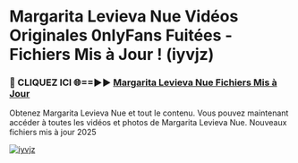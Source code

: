 # Margarita Levieva Nue Vidéos Originales 0nlyFans Fuitées - Fichiers Mis à Jour ! (iyvjz)

<h3>🔴 CLIQUEZ ICI 🌐==►► <a href="https://tinyurl.com/2pmr4ezf" rel="nofollow">Margarita Levieva Nue Fichiers Mis à Jour</a></h3>

Obtenez Margarita Levieva Nue et tout le contenu. Vous pouvez maintenant accéder à toutes les vidéos et photos de Margarita Levieva Nue. Nouveaux fichiers mis à jour 2025

[![iyvjz](https://i.imgur.com/6SNvagu.gif)](https://tinyurl.com/2pmr4ezf)
